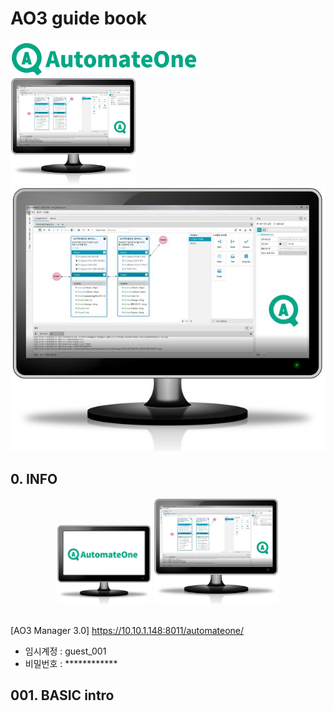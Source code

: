 # AO3 guide book 

<img src=".\public\img\ao3\ao3 full name.jpg?raw=true" width="60%"> 
<img src=".\public\img\ao3\ao3_monitor_2.jpg?raw=true" width="40%" >
<img src=".\public\img\ao3\ao3_monitor_2.jpg?raw=true"  >

## 0. INFO
<div align="center">
<!-- <img src=".\public\img\ao3\ao3 full name.jpg?raw=true" width="60%">  -->
<img src="/public/img/ao3/ao3_monitor_1.jpg?raw=true"  width="30%">
<img src=".\public\img\ao3\ao3_monitor_2.jpg?raw=true" width="40%" >

</div>
<br>

[AO3 Manager 3.0] https://10.10.1.148:8011/automateone/

- 임시계정 : guest_001
- 비밀번호 : ************

## 001. BASIC intro

